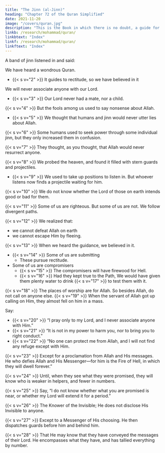 ```yaml
---
title: "The Jinn (al-Jinn)"
heading: "Chapter 72 of the Quran Simplified"
date: 2021-11-20
image: "/covers/quran.jpg"
description: "This is the Book in which there is no doubt, a guide for the righteous."
linkb: /research/mohammad/quran/
linkbtext: "Index"
linkf: /research/mohammad/quran/
linkftext: "Index"
---
```



A band of jinn listened in and said:

We have heard a wondrous Quran.
-  {{< s v="2" >}} It guides to rectitude, so we have believed in it

We will never associate anyone with our Lord.
- {{< s v="3" >}} Our Lord never had a mate, nor a child.

{{< s v="4" >}} But the fools among us used to say nonsense about Allah.
- {{< s v="5" >}} We thought that humans and jinn would never utter lies about Allah.

{{< s v="6" >}} Some humans used to seek power through some individual jinn, but they only increased them in confusion.

{{< s v="7" >}} They thought, as you thought, that Allah would never resurrect anyone.

{{< s v="8" >}} We probed the heaven, and found it filled with stern guards and projectiles.
- {{< s v="9" >}}  We used to take up positions to listen in. But whoever listens now finds a projectile waiting for him.

{{< s v="10" >}}  We do not know whether the Lord of those on earth intends good or bad for them.

{{< s v="11" >}}  Some of us are righteous. But some of us are not. We follow divergent paths.

{{< s v="12" >}} We realized that:
- we cannot defeat Allah on earth
- we cannot escape Him by fleeing.

{{< s v="13" >}} When we heard the guidance, we believed in it. <!-- Whoever believes in his Lord fears neither loss, nor burden. -->
- {{< s v="14" >}} Some of us are submitting
  - These pursue rectitude.
- Some of us are compromisers
  - {{< s v="15" >}} The compromisers will have firewood for Hell.
  - {{< s v="16" >}} Had they kept true to the Path, We would have given them plenty water to drink {{< s v="17" >}} to test them with it. <!-- Whoever turns away from the remembrance of his Lord, He will direct him to torment ever mounting. -->

{{< s v="18" >}} The places of worship are for Allah. So besides Allah, do not call on anyone else.
{{< s v="19" >}} When the servant of Allah got up calling on Him, they almost fell on him in a mass.

Say:
- {{< s v="20" >}} “I pray only to my Lord, and I never associate anyone with Him.”
- {{< s v="21" >}} “It is not in my power to harm you, nor to bring you to right conduct.”
- {{< s v="22" >}} “No one can protect me from Allah, and I will not find any refuge except with Him.

{{< s v="23" >}} Except for a proclamation from Allah and His messages. He who defies Allah and His Messenger—for him is the Fire of Hell, in which they will dwell forever.”

{{< s v="24" >}} Until, when they see what they were promised, they will know who is weaker in helpers, and fewer in numbers.

{{< s v="25" >}} Say, “I do not know whether what you are promised is near, or whether my Lord will extend it for a period.” 

{{< s v="26" >}} The Knower of the Invisible; He does not disclose His Invisible to anyone.

{{< s v="27" >}} Except to a Messenger of His choosing. He then dispatches guards before him and behind him.

{{< s v="28" >}} That He may know that they have conveyed the messages of their Lord. He encompasses what they have, and has tallied everything by number.


